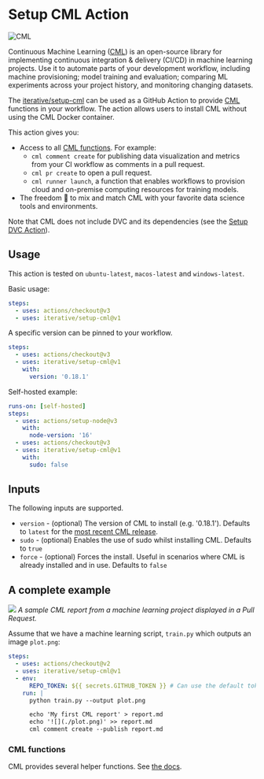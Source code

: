 # Setup CML Action

![CML](https://user-images.githubusercontent.com/414967/90448663-1ce39c00-e0e6-11ea-8083-710825d2e94e.png)

Continuous Machine Learning ([CML](https://cml.dev)) is an open-source library
for implementing continuous integration & delivery (CI/CD) in machine learning
projects. Use it to automate parts of your development workflow, including
machine provisioning; model training and evaluation; comparing ML experiments
across your project history, and monitoring changing datasets.

The [iterative/setup-cml](https://github.com/iterative/setup-cml) can be used as
a GitHub Action to provide [CML](https://cml.dev) functions in your workflow.
The action allows users to install CML without using the CML Docker container.

This action gives you:

- Access to all [CML functions](https://github.com/iterative/cml#cml-functions).
  For example:
  - `cml comment create` for publishing data visualization and metrics from your
    CI workflow as comments in a pull request.
  - `cml pr create` to open a pull request.
  - `cml runner launch`, a function that enables workflows to provision cloud
    and on-premise computing resources for training models.
- The freedom 🦅 to mix and match CML with your favorite data science tools and
  environments.

Note that CML does not include DVC and its dependencies (see the
[Setup DVC Action](https://github.com/iterative/setup-dvc)).

## Usage

This action is tested on `ubuntu-latest`, `macos-latest` and `windows-latest`.

Basic usage:

```yaml
steps:
  - uses: actions/checkout@v3
  - uses: iterative/setup-cml@v1
```

A specific version can be pinned to your workflow.

```yaml
steps:
  - uses: actions/checkout@v3
  - uses: iterative/setup-cml@v1
    with:
      version: '0.18.1'
```

Self-hosted example:

```yaml
runs-on: [self-hosted]
steps:
  - uses: actions/setup-node@v3
    with:
      node-version: '16'
  - uses: actions/checkout@v3
  - uses: iterative/setup-cml@v1
    with:
      sudo: false
```

## Inputs

The following inputs are supported.

- `version` - (optional) The version of CML to install (e.g. '0.18.1'). Defaults
  to `latest` for the
  [most recent CML release](https://github.com/iterative/cml/releases).
- `sudo` - (optional) Enables the use of sudo whilst installing CML. Defaults to
  `true`
- `force` - (optional) Forces the install. Useful in scenarios where CML is
  already installed and in use. Defaults to `false`

## A complete example

![](https://static.iterative.ai/img/cml/first_report.png) _A sample CML report
from a machine learning project displayed in a Pull Request._

Assume that we have a machine learning script, `train.py` which outputs an image
`plot.png`:

```yaml
steps:
  - uses: actions/checkout@v2
  - uses: iterative/setup-cml@v1
  - env:
      REPO_TOKEN: ${{ secrets.GITHUB_TOKEN }} # Can use the default token for most functions
    run: |
      python train.py --output plot.png

      echo 'My first CML report' > report.md
      echo '![](./plot.png)' >> report.md
      cml comment create --publish report.md
```

### CML functions

CML provides several helper functions. See [the docs](https://cml.dev/doc).
